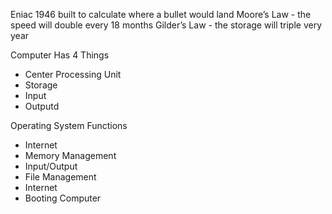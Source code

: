 Eniac 1946 built to calculate where a bullet would land
Moore’s Law - the speed will double every 18 months
Gilder’s Law - the storage will triple very year

Computer Has 4 Things

- Center Processing Unit
- Storage
- Input
- Outputd

Operating System Functions

- Internet
- Memory Management
- Input/Output
- File Management
- Internet
- Booting Computer
